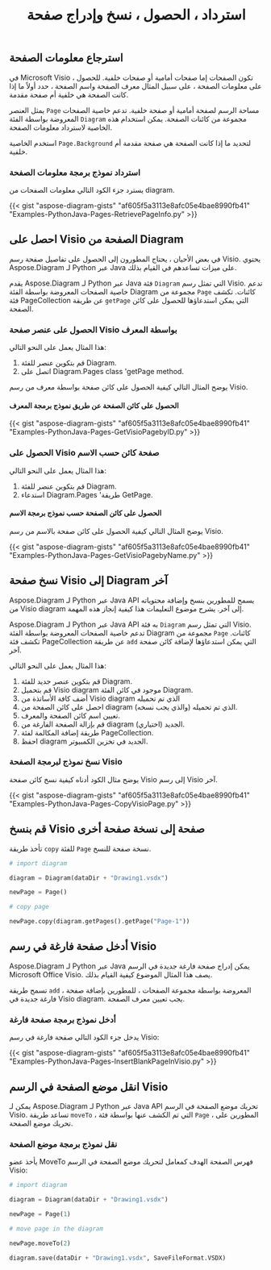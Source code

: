 ﻿---
title: استرداد ، الحصول ، نسخ وإدراج صفحة
type: docs
weight: 10
url: /ar/python-java/retrieve-get-copy-and-insert-a-page/
---
## **استرجاع معلومات الصفحة**
في Microsoft Visio ، تكون الصفحات إما صفحات أمامية أو صفحات خلفية. للحصول على معلومات الصفحة ، على سبيل المثال معرف الصفحة واسم الصفحة ، حدد أولاً ما إذا كانت الصفحة هي خلفية أم صفحة مقدمة.

يمثل العنصر `Page` مساحة الرسم لصفحة أمامية أو صفحة خلفية. تدعم خاصية الصفحات المعروضة بواسطة الفئة `Diagram` مجموعة من كائنات الصفحة. يمكن استخدام هذه الخاصية لاسترداد معلومات الصفحة.

استخدم الخاصية `Page.Background` لتحديد ما إذا كانت الصفحة هي صفحة مقدمة أم خلفية.

### **استرداد نموذج برمجة معلومات الصفحة**
يسترد جزء الكود التالي معلومات الصفحات من diagram.

{{< gist "aspose-diagram-gists" "af605f5a3113e8afc05e4bae8990fb41" "Examples-PythonJava-Pages-RetrievePageInfo.py" >}}

## **احصل على Visio الصفحة من Diagram**
في بعض الأحيان ، يحتاج المطورون إلى الحصول على تفاصيل صفحة رسم Visio. يحتوي Aspose.Diagram لـ Python عبر Java على ميزات تساعدهم في القيام بذلك.

يقدم Aspose.Diagram لـ Python عبر Java فئة `Diagram` التي تمثل رسم Visio. تدعم خاصية الصفحات المعروضة بواسطة الفئة Diagram مجموعة من `Page` كائنات. تكشف فئة PageCollection عن طريقة `getPage` التي يمكن استدعاؤها للحصول على كائن الصفحة.

### **الحصول على عنصر صفحة Visio بواسطة المعرف**
هذا المثال يعمل على النحو التالي:

1. قم بتكوين عنصر للفئة Diagram.
1. اتصل على Diagram.Pages class 'getPage method.

يوضح المثال التالي كيفية الحصول على كائن صفحة بواسطة معرف من رسم Visio.

#### **الحصول على كائن الصفحة عن طريق نموذج برمجة المعرف**
{{< gist "aspose-diagram-gists" "af605f5a3113e8afc05e4bae8990fb41" "Examples-PythonJava-Pages-GetVisioPagebyID.py" >}}

### **الحصول على Visio صفحة كائن حسب الاسم**
هذا المثال يعمل على النحو التالي:

1. قم بتكوين عنصر للفئة Diagram.
1. استدعاء Diagram.Pages 'طريقة GetPage.

#### **الحصول على كائن الصفحة حسب نموذج برمجة الاسم**
يوضح المثال التالي كيفية الحصول على كائن صفحة بالاسم من رسم Visio.

{{< gist "aspose-diagram-gists" "af605f5a3113e8afc05e4bae8990fb41" "Examples-PythonJava-Pages-GetVisioPagebyName.py" >}}

## **نسخ صفحة Visio إلى Diagram آخر**
Aspose.Diagram لـ Python عبر Java API يسمح للمطورين بنسخ وإضافة محتوياته من Visio diagram إلى آخر. يشرح موضوع التعليمات هذا كيفية إنجاز هذه المهمة.

Aspose.Diagram لـ Python عبر Java API به فئة `Diagram` التي تمثل رسم Visio. تدعم خاصية الصفحات المعروضة بواسطة الفئة Diagram مجموعة من `Page` كائنات. تكشف فئة PageCollection عن طريقة `add` التي يمكن استدعاؤها لإضافة كائن صفحة آخر.

هذا المثال يعمل على النحو التالي:

1. قم بتكوين عنصر جديد للفئة Diagram.
1. قم بتحميل Visio diagram موجود في كائن الفئة Diagram.
1. أضف كافة الأساتذة من Visio diagram الذي تم تحميله
1. احصل على كائن الصفحة من diagram الذي تم تحميله (والذي يجب نسخه).
1. تعيين اسم كائن الصفحة والمعرف.
1. قم بإزالة الصفحة الفارغة من diagram الجديد (اختياري).
1. طريقة إضافة المكالمة لفئة PageCollection.
1. احفظ diagram الجديد في تخزين الكمبيوتر.

### **نسخ نموذج لبرمجة الصفحة Visio**
يوضح مثال الكود أدناه كيفية نسخ كائن صفحة Visio إلى رسم Visio آخر.

{{< gist "aspose-diagram-gists" "af605f5a3113e8afc05e4bae8990fb41" "Examples-PythonJava-Pages-CopyVisioPage.py" >}}

## **قم بنسخ Visio صفحة إلى نسخة صفحة أخرى**
تأخذ طريقة `copy` للفئة `Page` نسخة صفحة للنسخ.

``` python
# import diagram

diagram = Diagram(dataDir + "Drawing1.vsdx")

newPage = Page()

# copy page

newPage.copy(diagram.getPages().getPage("Page-1"))

```

## **أدخل صفحة فارغة في رسم Visio**
Aspose.Diagram لـ Python عبر Java يمكن إدراج صفحة فارغة جديدة في الرسم Microsoft Office Visio. يصف هذا المثال الموضوع كيفية القيام بذلك.

تسمح طريقة `add` ، المعروضة بواسطة مجموعة الصفحات ، للمطورين بإضافة صفحة فارغة جديدة في Visio diagram. يجب تعيين معرف الصفحة.

### **أدخل نموذج برمجة صفحة فارغة**
يدخل جزء الكود التالي صفحة فارغة في رسم Visio:

{{< gist "aspose-diagram-gists" "af605f5a3113e8afc05e4bae8990fb41" "Examples-PythonJava-Pages-InsertBlankPageInVisio.py" >}}

## **انقل موضع الصفحة في الرسم Visio**
يمكن لـ Aspose.Diagram لـ Python عبر Java API تحريك موضع الصفحة في الرسم Visio. تساعد طريقة `moveTo` ، التي تم الكشف عنها بواسطة فئة `Page` ، المطورين على تحريك موضع الصفحة.

### **نقل نموذج برمجة موضع الصفحة**
يأخذ عضو MoveTo فهرس الصفحة الهدف كمعامل لتحريك موضع الصفحة في الرسم Visio:

``` python
# import diagram

diagram = Diagram(dataDir + "Drawing1.vsdx")

newPage = Page(1)

# move page in the diagram

newPage.moveTo(2)

diagram.save(dataDir + "Drawing1.vsdx", SaveFileFormat.VSDX)
```
